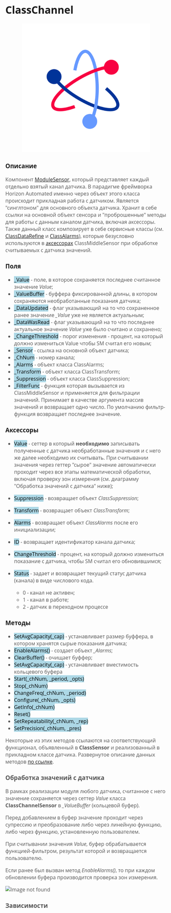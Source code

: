 <div style = "font-family: 'Open Sans', sans-serif; font-size: 16px">

# ClassChannel
<div style = "color: #555">
    <p align="center">
    <img src="./res/logo.png" width="400" title="hover text">
    </p>
</div>

### Описание
<div style = "color: #555">

Компонент [ModuleSensor](./README_MIDDLE.md), который представляет каждый отдельно взятый канал датчика. В парадигме фреймворка Horizon Automated именно через объект этого класса происходит прикладная работа с датчиком. Является "синглтоном" для основного объекта датчика. Хранит в себе ссылки на основной объект сенсора и "проброшенные" методы для работы с данным каналом датчика, включая аксессоры. 
Также данный класс композирует в себе сервисные классы (см. [ClassDataRefine](./README_DATA_REFINE.md) и [ClassAlarms](./README_ALARMS.md)), которые безусловно используются в [аксессорах](./README_MIDDLE.md#аксессоры) ClassMiddleSensor при обработке считываемых с датчика значений.
</div>

### Поля
<div style = "color: #555">

- <mark style="background-color: lightblue">_Value</mark> - поле, в которое сохраняется последнее считанное значение *Value*;
- <mark style="background-color: lightblue">_ValueBuffer</mark> - буффера фиксированной длины, в котором сохраняются необработанные показания датчика;
- <mark style="background-color: lightblue">_DataUpdated</mark> - флаг указывающий на то что сохраненное ранее значение *_Value* уже не является актуальным;
- <mark style="background-color: lightblue">_DataWasRead</mark> - флаг указывающий на то что последнее актуальное значение *Value* уже было считано и сохранено;
- <mark style="background-color: lightblue">_ChangeThreshold</mark> - порог изменения - процент, на который должно измениться Value чтобы SM считал его новым;
- <mark style="background-color: lightblue">_Sensor</mark> - ссылка на основной объект датчика;
- <mark style="background-color: lightblue">_ChNum</mark> - номер канала;
- <mark style="background-color: lightblue">_Alarms</mark> - объект класса ClassAlarms;
- <mark style="background-color: lightblue">_Transform</mark> - объект класса ClassTransform;
- <mark style="background-color: lightblue">_Suppression</mark> - объект класса ClassSuppression;
- <mark style="background-color: lightblue">_FilterFunc</mark> - функция которая вызывается из ClassMiddleSensor и применяется для фильтрации значений. Принимает в качестве аргумента массив значений и возвращает одно число. По умолчанию фильтр-функция возвращает последнее значение.

</div>

### Аксессоры
<div style = "color: #555">

- <mark style="background-color: lightblue">Value</mark> - сеттер в который **необходимо** записывать полученные с датчика необработанные значения  и с него же далее необходимо их считывать. При считывании значения через геттер "сырое" значение автоматически проходит через все этапы математической обработки, включая проверку зон измерения (см. диаграмму "Обработка значений с датчика" ниже);

- <mark style="background-color: lightblue">Suppression</mark> - возвращает объект *ClassSuppression*;
- <mark style="background-color: lightblue">Transform</mark> - возвращает объект *ClassTransform*;
- <mark style="background-color: lightblue">Alarms</mark> - возвращает объект *ClassAlarms* после его инициализации;
- <mark style="background-color: lightblue">ID</mark> - возвращает идентификатор канала датчика;
- <mark style="background-color: lightblue">ChangeThreshold</mark> - процент, на который должно измениться показание с датчика, чтобы SM считал его обновившимся;
- <mark style="background-color: lightblue">Status</mark> - задает и возвращает текущий статус датчика (канала) в виде числового кода. 
    - 0 - канал не активен;
    - 1 - канал в работе;
    - 2 - датчик в переходном процессе

</div>

### Методы
<div style = "color: #555">

- <mark style="background-color: lightblue">SetAvgCapacity(_cap)</mark> - устанавливает размер буффера, в котором хранятся сырые показания датчика;
- <mark style="background-color: lightblue">EnableAlarms()</mark> - создает объект *_Alarms*;
- <mark style="background-color: lightblue">ClearBuffer()</mark> - очищает буффер;
- <mark style="background-color: lightblue">SetAvgCapacity(_cap)</mark> - устанавливает вместимость кольцевого буфера 
- <mark style="background-color: lightblue">Start(_chNum, _period, _opts)</mark>
- <mark style="background-color: lightblue">Stop(_chNum)</mark>
- <mark style="background-color: lightblue">ChangeFreq(_chNum, _period)</mark>
- <mark style="background-color: lightblue">Configure(_chNum, _opts)</mark>
- <mark style="background-color: lightblue">GetInfo(_chNum)</mark>
- <mark style="background-color: lightblue">Reset()</mark>
- <mark style="background-color: lightblue">SetRepeatability(_chNum, _rep)</mark>
- <mark style="background-color: lightblue">SetPrecision(_chNum, _pres)</mark>

Некоторые из этих методов ссылаются на соответствующий функционал, объявленный в **ClassSensor** и реализованный в прикладном классе датчика. Развернутое описание данных методов [по ссылке](./README_MIDDLE.md#методы).

### Обработка значений с датчика
<div style = "color: #555">

В рамках реализации модуля любого датчика, считанное с него значение сохраняется через сеттер *Value* класса **ClassChannelSensor** в *_ValueBuffer* (кольцевой буфер). 

Перед добавлением в буфер значение проходит через супрессию и преобразование либо через линейную функцию, либо через функцию, установленную пользователем. 

При считывании значения *Value*, буфер обрабатывается функцией-фильтром, результат которой и возвращается пользователю. 

Если ранее был вызван метод *EnableAlarms()*, то при каждом обновлении буфера производится проверка зон измерения.

<div align='left'>
    <img src="./res/sensor-data-processing.png" alt="Image not found">
</div>

</div>

### Зависимости
<div style = "color: #555">

</div>

</div>